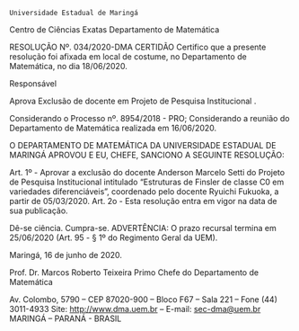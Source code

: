 	

	Universidade Estadual de Maringá
Centro de Ciências Exatas
Departamento de Matemática
	




RESOLUÇÃO Nº. 034/2020-DMA
	CERTIDÃO
Certifico que a presente resolução foi afixada em local de costume, no Departamento de Matemática, no dia 18/06/2020.


Responsável





Aprova 
Exclusão de docente em Projeto de Pesquisa Institucional
.




Considerando o Processo nº. 8954/2018 - PRO;
Considerando a reunião do Departamento de Matemática realizada em 16/06/2020.

O DEPARTAMENTO DE MATEMÁTICA DA UNIVERSIDADE ESTADUAL DE MARINGÁ APROVOU E EU, CHEFE, SANCIONO A SEGUINTE RESOLUÇÃO:

Art. 1º - Aprovar a exclusão do docente Anderson Marcelo Setti do Projeto de Pesquisa Institucional intitulado “Estruturas de Finsler de classe C0 em variedades diferenciáveis”, coordenado pelo docente Ryuichi Fukuoka, a partir de 05/03/2020.
Art. 2o - Esta resolução entra em vigor na data de sua publicação.

Dê-se ciência.
Cumpra-se.
	ADVERTÊNCIA:
O prazo recursal termina em 25/06/2020 (Art. 95 - § 1º do Regimento Geral da UEM).



						
Maringá, 16 de junho de 2020.




Prof. Dr. Marcos Roberto Teixeira Primo
 Chefe do Departamento de Matemática

Av. Colombo, 5790 – CEP 87020-900 – Bloco F67 – Sala 221 – Fone (44) 3011-4933
Site: http://www.dma.uem.br – E-mail: sec-dma@uem.br
MARINGÁ – PARANÁ - BRASIL
